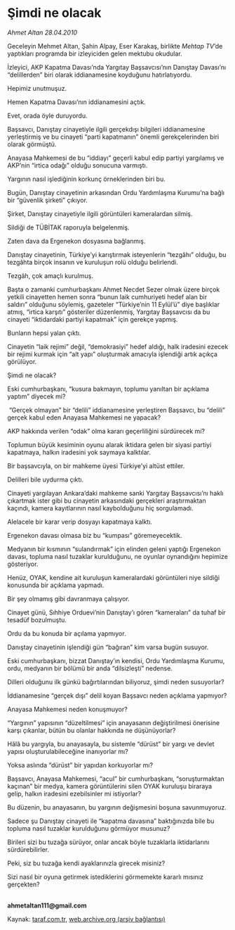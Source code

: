 # Şimdi ne olacak

*Ahmet Altan 28.04.2010*

<div class="yazi"><p>Geceleyin Mehmet Altan, Şahin Alpay, Eser Karakaş, birlikte <i>Mehtap TV</i>’de yaptıkları programda bir izleyiciden gelen mektubu okudular.</p>
<p>İzleyici, AKP Kapatma Davası’nda Yargıtay Başsavcısı’nın Danıştay Davası’nı “delillerden” biri olarak iddianamesine koyduğunu hatırlatıyordu.</p>
<p>Hepimiz unutmuşuz.</p>
<p>Hemen Kapatma Davası’nın iddianamesini açtık.</p>
<p>Evet, orada öyle duruyordu.</p>
<p>Başsavcı, Danıştay cinayetiyle ilgili gerçekdışı bilgileri iddianamesine yerleştirmiş ve bu cinayeti “parti kapatmanın” önemli gerekçelerinden biri olarak görmüştü.</p>
<p>Anayasa Mahkemesi de bu “iddiayı” geçerli kabul edip partiyi yargılamış ve AKP’nin “irtica odağı” olduğu sonucuna varmıştı.</p>
<p>Yargının nasıl işlediğinin korkunç örneklerinden biri bu.</p>
<p>Bugün, Danıştay cinayetinin arkasından Ordu Yardımlaşma Kurumu’na bağlı bir “güvenlik şirketi” çıkıyor.</p>
<p>Şirket, Danıştay cinayetiyle ilgili görüntüleri kameralardan silmiş.</p>
<p>Sildiği de TÜBİTAK raporuyla belgelenmiş.</p>
<p>Zaten dava da Ergenekon dosyasına bağlanmış.</p>
<p>Danıştay cinayetinin, Türkiye’yi karıştırmak isteyenlerin “tezgâhı” olduğu, bu tezgâhta birçok insanın ve kuruluşun rolü olduğu belirlendi.</p>
<p>Tezgâh, çok amaçlı kurulmuş.</p>
<p>Başta o zamanki cumhurbaşkanı Ahmet Necdet Sezer olmak üzere birçok yetkili cinayetten hemen sonra “bunun laik cumhuriyeti hedef alan bir saldırı” olduğunu söylemiş, gazeteler “Türkiye’nin 11 Eylül’ü” diye başlıklar atmış, “irtica karşıtı” gösteriler düzenlenmiş, Yargıtay Başsavcısı da bu cinayeti “iktidardaki partiyi kapatmak” için gerekçe yapmış.</p>
<p>Bunların hepsi yalan çıktı.</p>
<p>Cinayetin “laik rejimi” değil, “demokrasiyi” hedef aldığı, halk iradesini ezecek bir rejimi kurmak için “alt yapı” oluşturmak amacıyla işlendiği artık açıkça görülüyor.</p>
<p>Şimdi ne olacak?</p>
<p>Eski cumhurbaşkanı, “kusura bakmayın, toplumu yanıltan bir açıklama yaptım” diyecek mi?</p>
<p> “Gerçek olmayan” bir “delili” iddianamesine yerleştiren Başsavcı, bu “delili” gerçek kabul eden Anayasa Mahkemesi ne yapacak?</p>
<p>AKP hakkında verilen “odak” olma kararı geçerliliğini sürdürecek mi?</p>
<p>Toplumun büyük kesiminin oyunu alarak iktidara gelen bir siyasi partiyi kapatmaya, halkın iradesini yok saymaya kalktılar.</p>
<p>Bir başsavcıyla, on bir mahkeme üyesi Türkiye’yi altüst ettiler.</p>
<p>Delilleri bile uydurma çıktı.</p>
<p>Cinayeti yargılayan Ankara’daki mahkeme sanki Yargıtay Başsavcısı’nı haklı çıkartmak ister gibi bu cinayetin arkasındaki gerçekleri araştırmaktan kaçındı, kamera kayıtlarının nasıl kaybolduğunu hiç sorgulamadı.</p>
<p>Alelacele bir karar verip dosyayı kapatmaya kalktı.</p>
<p>Ergenekon davası olmasa biz bu “kumpası” göremeyecektik.</p>
<p>Medyanın bir kısmının “sulandırmak” için elinden geleni yaptığı Ergenekon davası, topluma nasıl tuzaklar kurulduğunu, ne oyunlar oynandığını hepimize gösteriyor.</p>
<p>Henüz, OYAK, kendine ait kuruluşun kameralardaki görüntüleri niye sildiği konusunda bir açıklama yapmadı.</p>
<p>Bir şey olmamış gibi davranmaya çalışıyor.</p>
<p>Cinayet günü, Sıhhiye Orduevi’nin Danıştay’ı gören “kameraları” da tuhaf bir tesadüf bozulmuştu.</p>
<p>Ordu da bu konuda bir açılama yapmıyor.</p>
<p>Danıştay cinayetinin işlendiği gün “bağıran” kim varsa bugün susuyor.</p>
<p>Eski cumhurbaşkanı, bizzat Danıştay’ın kendisi, Ordu Yardımlaşma Kurumu, ordu, medyanın bir bölümü bir anda “dilsizleşti” nedense.</p>
<p>Dilleri olduğunu ilk günkü bağırtılarından biliyoruz, şimdi neden susuyorlar?</p>
<p>İddianamesine “gerçek dışı” delil koyan Başsavcı neden açıklama yapmıyor?</p>
<p>Anayasa Mahkemesi neden konuşmuyor?</p>
<p>“Yargının” yapısının “düzeltilmesi” için anayasanın değiştirilmesi önerisine karşı çıkanlar, bütün bu olanlar hakkında ne düşünüyorlar?</p>
<p>Hâlâ bu yargıyla, bu anayasayla, bu sistemle “dürüst” bir yargı ve devlet yapısı oluşturulabileceğine inanıyorlar mı?</p>
<p>Yoksa aslında “dürüst” bir yapıdan korkuyorlar mı?</p>
<p>Başsavcı, Anayasa Mahkemesi, “acul” bir cumhurbaşkanı, “soruşturmaktan kaçınan” bir medya, kamera görüntülerini silen OYAK kuruluşu biraraya gelip, halkın iradesini ezebilsinler mi istiyorlar?</p>
<p>Bu düzenin, bu anayasanın, bu yargının değişmesini boşuna savunmuyoruz.</p>
<p>Sadece şu Danıştay cinayeti ile “kapatma davasına” baktığınızda bile bu topluma nasıl tuzaklar kurulduğunu görmüyor musunuz?</p>
<p>Birileri sizi bu tuzağa sürüyor, onlar ancak böyle tuzaklarla iktidarlarını sürdürebilirler.</p>
<p>Peki, siz bu tuzağa kendi ayaklarınızla girecek misiniz?</p>
<p>Sizi nasıl bir oyuna getirmek istediklerini görmemekte kararlı mısınız gerçekten?</p>
<p><b><br/>ahmetaltan111@gmail.com</b></p></div>

Kaynak: [taraf.com.tr](http://www.taraf.com.tr:80/makale/11067.htm), [web.archive.org (arşiv bağlantısı)](http://web.archive.org/web/20100501230521/http://www.taraf.com.tr:80/makale/11067.htm)
